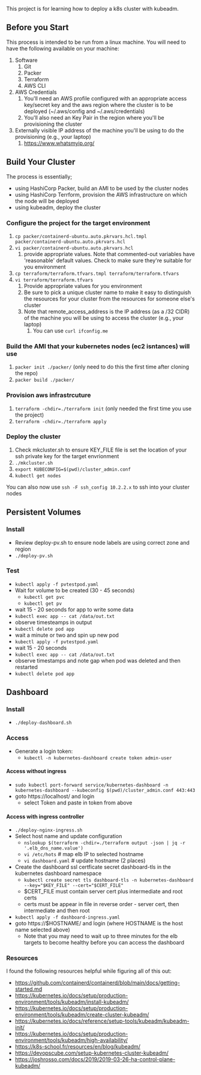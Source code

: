 This project is for learning how to deploy a k8s cluster with kubeadm.

## Before you Start
This process is intended to be run from a linux machine.  You will need to have the following available on your machine:
1. Software
    1. Git
    3. Packer
    4. Terraform
    5. AWS CLI
2. AWS Credentials
    1. You'll need an AWS profile configured with an appropriate access key/secret key and the aws region where the cluster is to be deployed  (~/.aws/config and ~/.aws/credentials)
    2. You'll also need an Key Pair in the region where you'll be provisioning the cluster
3. Externally visible IP address of the machine you'll be using to do the provisioning (e.g., your laptop)
    1. https://www.whatsmyip.org/


## Build Your Cluster

The process is essentially;
- using HashiCorp Packer, build an AMI to be used by the cluster nodes
- using HashiCorp Terrform, provision the AWS infrastructure on which the node will be deployed
- using kubeadm, deploy the cluster

### Configure the project for the target environment
1. `cp packer/containerd-ubuntu.auto.pkrvars.hcl.tmpl packer/containerd-ubuntu.auto.pkrvars.hcl`
1. `vi packer/containerd-ubuntu.auto.pkrvars.hcl`
    1. provide appropriate values.  Note that commented-out variables have 'reasonable' default values.  Check to make sure they're suitable for you environment
1. `cp terraform/terraform.tfvars.tmpl terraform/terraform.tfvars`
1. `vi terraform/terraform.tfvars`
    1. Provide appropriate values for you environment
    1. Be sure to pick a unique cluster name to make it easy to distinguish the resources for your cluster from the resources for someone else's cluster
    1. Note that remote_access_address is the IP address (as a /32 CIDR) of the machine you will be using to access the cluster (e.g., your laptop)
       1. You can use `curl ifconfig.me` 
        
### Build the AMI that your kubernetes nodes (ec2 isntances) will use
1. `packer init ./packer/`    (only need to do this the first time after cloning the repo)
1. `packer build ./packer/`

### Provision aws infrastrcuture
1. `terraform -chdir=./terraform init` (only needed the first time you use the project)
1. `terraform -chdir=./terraform apply`

### Deploy the cluster
1. Check mkcluster.sh to ensure KEY_FILE file is set the location of your ssh private key for the target envrionment
1. `./mkcluster.sh`
1. `export KUBECONFIG=$(pwd)/cluster_admin.conf`
1. `kubectl get nodes`

You can also now use `ssh -F ssh_config 10.2.2.x` to ssh into your cluster nodes

## Persistent Volumes
### Install
  - Review deploy-pv.sh to ensure node labels are using correct zone and region
  - `./deploy-pv.sh`

### Test
  - `kubectl apply -f pvtestpod.yaml`
  - Wait for volume to be created (30 - 45 seconds)
    - `kubectl get pvc`
    - `kubectl get pv`
  - wait 15 - 20 seconds for app to write some data
  - `kubectl exec app -- cat /data/out.txt`
  - observe timesteamps in output
  - `kubectl delete pod app`
  - wait a minute or two and spin up new pod
  - `kubectl apply -f pvtestpod.yaml`
  - wait 15 - 20 seconds
  - `kubectl exec app -- cat /data/out.txt`
  - observe timestamps and note gap when pod was deleted and then restarted
  - `kubectl delete pod app`


## Dashboard
### Install
  - `./deploy-dashboard.sh`

### Access
  - Generate a login token:
    - `kubectl -n kubernetes-dashboard create token admin-user`
  
#### Access without ingress
  - `sudo kubectl port-forward service/kubernetes-dashboard -n kubernetes-dashboard --kubeconfig $(pwd)/cluster_admin.conf 443:443`
  - goto https://localhost/ and login
    - select Token and paste in token from above
#### Access with ingress controller
  - `./deploy-nginx-ingress.sh`
  - Select host name and update configuration
      - `nslookup $(terraform -chdir=./terraform output -json | jq -r '.elb_dns_name.value')`
      - `vi /etc/hots`       # map elb IP to selected hostname
      - `vi dashboard.yaml`  # update hostname (2 places)
  - Create the dashboard ssl certficate secret dashboard-tls in the kubernetes dashboard namespace
      - `kubectl create secret tls dashboard-tls -n kubernetes-dashboard --key="$KEY_FILE" --cert="$CERT_FILE"`
      - $CERT_FILE must contain server cert plus intermediate and root certs
      - certs must be appear in file in reverse order - server cert, then intermediate and then root
  - `kubectl apply -f dashboard-ingress.yaml`
  - goto https://$HOSTNAME/ and login  (where HOSTNAME is the host name selected above)
     - Note that you may need to wait up to three minutes for the elb targets to become healthy before you can access the dashboard


### Resources
I found the following resources helpful while figuring all of this out:

- https://github.com/containerd/containerd/blob/main/docs/getting-started.md
- https://kubernetes.io/docs/setup/production-environment/tools/kubeadm/install-kubeadm/
- https://kubernetes.io/docs/setup/production-environment/tools/kubeadm/create-cluster-kubeadm/
- https://kubernetes.io/docs/reference/setup-tools/kubeadm/kubeadm-init/
- https://kubernetes.io/docs/setup/production-environment/tools/kubeadm/high-availability/
- https://k8s-school.fr/resources/en/blog/kubeadm/
- https://devopscube.com/setup-kubernetes-cluster-kubeadm/
- https://joshrosso.com/docs/2019/2019-03-26-ha-control-plane-kubeadm/
